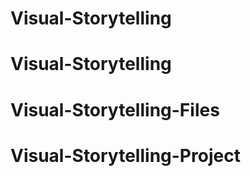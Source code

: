 # Visual-Storytelling
# Visual-Storytelling
# Visual-Storytelling-Files
# Visual-Storytelling-Project
